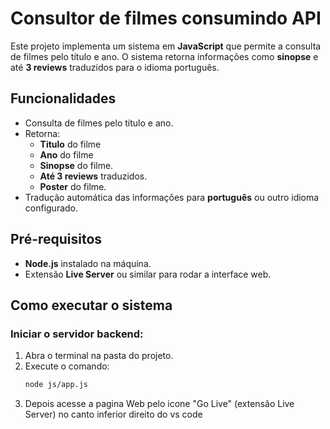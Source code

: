 # Consultor de filmes consumindo API

Este projeto implementa um sistema em **JavaScript** que permite a consulta de filmes pelo título e ano. O sistema retorna informações como **sinopse** e até **3 reviews** traduzidos para o idioma português.

## Funcionalidades

- Consulta de filmes pelo título e ano.
- Retorna:
  - **Titulo** do filme
  - **Ano** do filme
  - **Sinopse** do filme.
  - **Até 3 reviews** traduzidos.
  - **Poster** do filme.
- Tradução automática das informações para **português** ou outro idioma configurado.

## Pré-requisitos

- **Node.js** instalado na máquina.
- Extensão **Live Server** ou similar para rodar a interface web.

## Como executar o sistema

### Iniciar o servidor backend:

1. Abra o terminal na pasta do projeto.
2. Execute o comando:
   ```bash
   node js/app.js
3. Depois acesse a pagina Web pelo icone "Go Live" (extensão Live Server) no canto inferior direito do vs code
